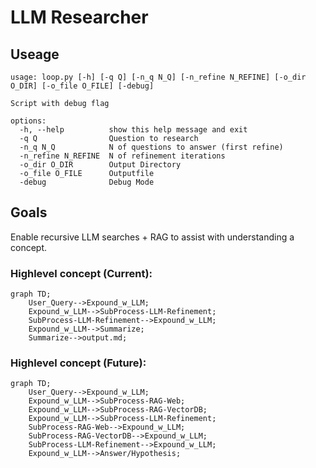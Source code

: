 # LLM Researcher 

## Useage 

```
usage: loop.py [-h] [-q Q] [-n_q N_Q] [-n_refine N_REFINE] [-o_dir O_DIR] [-o_file O_FILE] [-debug]

Script with debug flag

options:
  -h, --help          show this help message and exit
  -q Q                Question to research
  -n_q N_Q            N of questions to answer (first refine)
  -n_refine N_REFINE  N of refinement iterations
  -o_dir O_DIR        Output Directory
  -o_file O_FILE      Outputfile
  -debug              Debug Mode
```



## Goals 

Enable recursive LLM searches + RAG to assist with understanding a concept. 

### Highlevel concept (Current):

```mermaid
graph TD;
    User_Query-->Expound_w_LLM;
    Expound_w_LLM-->SubProcess-LLM-Refinement;
    SubProcess-LLM-Refinement-->Expound_w_LLM;
    Expound_w_LLM-->Summarize;
    Summarize-->output.md;
```



### Highlevel concept (Future):

```mermaid
graph TD;
    User_Query-->Expound_w_LLM;
    Expound_w_LLM-->SubProcess-RAG-Web;
    Expound_w_LLM-->SubProcess-RAG-VectorDB;
    Expound_w_LLM-->SubProcess-LLM-Refinement;
    SubProcess-RAG-Web-->Expound_w_LLM;
    SubProcess-RAG-VectorDB-->Expound_w_LLM;
    SubProcess-LLM-Refinement-->Expound_w_LLM;
    Expound_w_LLM-->Answer/Hypothesis; 
```


